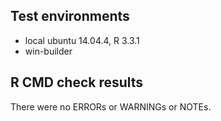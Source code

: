 ## Test environments
* local ubuntu 14.04.4, R 3.3.1
* win-builder

## R CMD check results
There were no ERRORs or WARNINGs or NOTEs.
